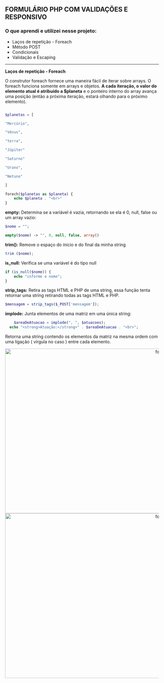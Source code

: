 ## FORMULÁRIO PHP COM VALIDAÇÕES E RESPONSIVO

### O que aprendi e utilizei nesse projeto:

 - Laços de repetição - Foreach
 - Método POST
 - Condicionais
 - Validação e Escaping
 
 ---

 **Laços de repetição - Foreach**

O construtor foreach fornece uma maneira fácil de iterar sobre arrays. O foreach funciona somente em arrays e objetos. **A cada iteração, o valor do elemento atual é atribuído a $planeta** e o ponteiro interno do array avança uma posição (então a próxima iteração, estará olhando para o próximo elemento).

```php

$planetas = [

"Mercúrio",

"Vênus",

"terra",

"Júpiter"

"Saturno"

"Urano",

"Netuno"

]

forech($planetas as $planeta) {
	echo $planeta . "<br>"
}
```

**empty:** Determina se a variável é vazia, retornando se ela é 0, null, false ou um array vazio:

```php
$nome = "";

empty($nome) -> "", 0, null, false, array()
```

**trim():** Remove o espaço do inicio e do final da minha string

```php
trim ($nome);
```

**is_null:** Verifica se uma variável é do tipo null

```php
if (is_null($nome)) {
	echo "informe o nome";
}
```

**strip_tags:** Retira as tags HTML e PHP de uma string, essa função tenta retornar uma string retirando todas as tags HTML e PHP. 

```php
$mensagem = strip_tags($_POST['mensagem']);
```

**implode:** Junta elementos de uma matriz em uma única string:

```php
	$areaDeAtuacao = implode(", ", $atuacoes);
  echo "<strong>Atuação:</strong>" . $areaDeAtuacao . "<br>";
```

Retorna uma string contendo os elementos da matriz na mesma ordem com uma ligação ( vírgula no caso ) entre cada elemento.

<div align="center">
 <img alt="form" height="540" width="1000" src="https://i.imgur.com/6el4Aeu.gif">
 <img alt="form" height="540" width="1000" src="https://i.imgur.com/Ur2uOPB.gif">
</div>